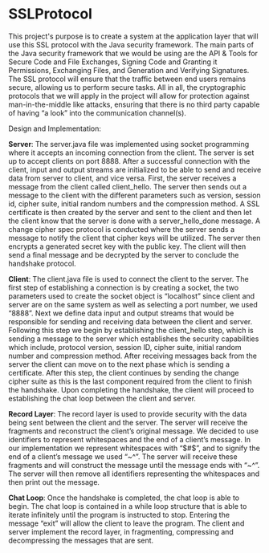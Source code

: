 # SSLProtocol

This project's purpose is to create a system at the application layer that will use this SSL protocol with the Java security framework. 
The main parts of the Java security framework that we would be using are the API & Tools for Secure Code and File Exchanges, Signing Code 
and Granting it Permissions, Exchanging Files, and Generation and Verifying Signatures. The SSL protocol will ensure that the traffic 
between end users remains secure, allowing us to perform secure tasks. All in all, the cryptographic protocols that we will apply in the 
project will allow for protection against man-in-the-middle like attacks, ensuring that there is no third party capable of having “a look” 
into the communication channel(s).

Design and Implementation:

**Server**:
The server.java file was implemented using socket programming where it accepts an incoming connection from the client. The server is set up 
to accept clients on port 8888. After a successful connection with the client, input and output streams are initialized to be able to send 
and receive data from server to client, and vice versa. First, the server receives a message from the client called client_hello. The server 
then sends out a message to the client with the different parameters such as version, session id, cipher suite, initial random numbers and 
the compression method. A SSL certificate is then created by the server and sent to the client and then let the client know that the server 
is done with a server_hello_done message. A change cipher spec protocol is conducted where the server sends a message to notify the client 
that cipher keys will be utilized. The server then encrypts a generated secret key with the public key. The 
client will then send a final message and be decrypted by the server to conclude the handshake protocol. 

**Client**: 
The client.java file is used to connect the client to the server. The first step of establishing a connection is by creating a socket, the 
two parameters used to create the socket object is “localhost” since client and server are on the same system as well as selecting a port 
number, we used “8888”.  Next we define data input and output streams that would be responsible for sending and receiving data between the 
client and server. Following this step we begin by establishing the client_hello step, which is sending a message to the server which establishes 
the security capabilities which include, protocol version, session ID, cipher suite, initial random number and compression method. After 
receiving messages back from the server the client can move on to the next phase which is sending a certificate. After this step, the client 
continues by sending the change cipher suite as this is the last component required from the client to finish the handshake. Upon completing 
the handshake, the client will proceed to establishing the chat loop between the client and server. 

**Record Layer**:
The record layer is used to provide security with the data being sent between the client and the server. The server will receive the fragments 
and reconstruct the client’s original message. We decided to use identifiers to represent whitespaces and the end of a client’s message. 
In our implementation we represent whitespaces with “$#$”, and to signify the end of a client’s message we used “~^”. The server will receive these fragments
and will construct the message until the message ends with “~^”. The server will then remove all identifiers representing the whitespaces 
and then print out the message.

**Chat Loop**: 
Once the handshake is completed, the chat loop is able to begin. The chat loop is contained in a while loop structure that is able to 
iterate infinitely until the program is instructed to stop. Entering the message “exit” will allow the client to leave the program. The 
client and server implement the record layer, in fragmenting, compressing and decompressing the messages that are sent. 
